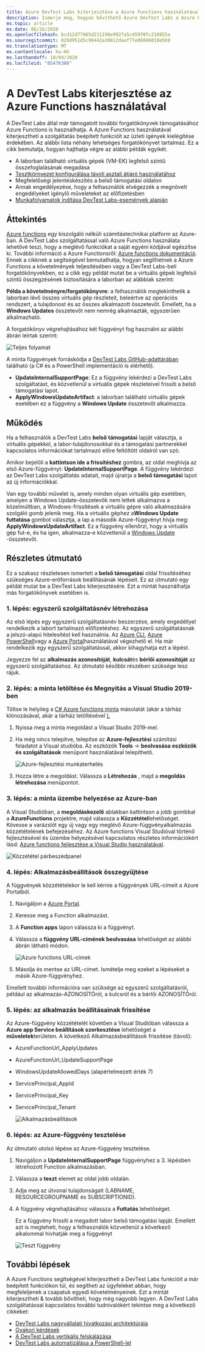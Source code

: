 ```yaml
---
title: Azure DevTest Labs kiterjesztése a Azure Functions használatával | Microsoft Docs
description: Ismerje meg, hogyan bővíthető Azure DevTest Labs a Azure Functions használatával.
ms.topic: article
ms.date: 06/26/2020
ms.openlocfilehash: bcd12d77065d231198e992fa5c459f0fc210855a
ms.sourcegitcommit: 829d951d5c90442a38012daaf77e86046018e5b9
ms.translationtype: MT
ms.contentlocale: hu-HU
ms.lasthandoff: 10/09/2020
ms.locfileid: "85476308"
---
```

# <a name="use-azure-functions-to-extend-devtest-labs"></a>A DevTest Labs kiterjesztése az Azure Functions használatával
A DevTest Labs által már támogatott további forgatókönyvek támogatásához Azure Functions is használhatja. A Azure Functions használatával kiterjesztheti a szolgáltatás beépített funkcióit az üzleti igények kielégítése érdekében. Az alábbi lista néhány lehetséges forgatókönyvet tartalmaz. Ez a cikk bemutatja, hogyan hajthatja végre az alábbi példák egyikét.

- A laborban található virtuális gépek (VM-EK) legfelső szintű összefoglalásának megadása
- [Tesztkörnyezet konfigurálása távoli asztali átjáró használatához](configure-lab-remote-desktop-gateway.md)
- Megfelelőségi jelentéskészítés a belső támogatási oldalon
- Annak engedélyezése, hogy a felhasználók elvégezzék a megnövelt engedélyeket igénylő műveleteket az előfizetésben
- [Munkafolyamatok indítása DevTest Labs-események alapján](https://github.com/RogerBestMsft/DTL-SecureArtifactData)

## <a name="overview"></a>Áttekintés
[Azure functions](../azure-functions/functions-overview.md) egy kiszolgáló nélküli számítástechnikai platform az Azure-ban. A DevTest Labs szolgáltatással való Azure Functions használata lehetővé teszi, hogy a meglévő funkciókat a saját egyéni kódjával egészítse ki. További információ a Azure Functionsről: [Azure functions dokumentáció](../azure-functions/functions-overview.md). Ennek a cikknek a segítségével bemutathatja, hogyan segíthetnek a Azure Functions a követelmények teljesítésében vagy a DevTest Labs-beli forgatókönyvekben, ez a cikk egy példát mutat be a virtuális gépek legfelső szintű összegzésének biztosítására a laborban az alábbiak szerint:

**Példa a követelményre/forgatókönyvre**: a felhasználók megtekinthetik a laborban lévő összes virtuális gép részleteit, beleértve az operációs rendszert, a tulajdonost és az összes alkalmazott összetevőt.  Emellett, ha a **Windows Updates** összetevőt nem nemrég alkalmazták, egyszerűen alkalmazható.

A forgatókönyv végrehajtásához két függvényt fog használni az alábbi ábrán leírtak szerint:  

![Teljes folyamat](./media/extend-devtest-labs-azure-functions/flow.png)

A minta függvények forráskódja a [DevTest Labs GitHub-adattárában](https://github.com/Azure/azure-devtestlab/tree/master/samples/DevTestLabs/AzureFunctions) található (a C# és a PowerShell implementáció is elérhető).

- **UpdateInternalSupportPage**: Ez a függvény lekérdezi a DevTest Labs szolgáltatást, és közvetlenül a virtuális gépek részleteivel frissíti a belső támogatási lapot.
- **ApplyWindowsUpdateArtifact**: a laborban található virtuális gépek esetében ez a függvény a **Windows Update** összetevőt alkalmazza.

## <a name="how-it-works"></a>Működés
Ha a felhasználók a DevTest Labs **belső támogatási** lapját választja, a virtuális gépekkel, a labor-tulajdonosokkal és a támogatási partnerekkel kapcsolatos információkat tartalmazó előre feltöltött oldalról van szó.  

Amikor bejelöli a **kattintson ide a frissítéshez** gombra, az oldal meghívja az első Azure-függvényt: **UpdateInternalSupportPage**. A függvény lekérdezi az DevTest Labs szolgáltatás adatait, majd újraírja a **belső támogatási** lapot az új információkkal.

Van egy további művelet is, amely minden olyan virtuális gép esetében, amelyen a Windows Update-összetevők nem lettek alkalmazva a közelmúltban, a Windows-frissítések a virtuális gépre való alkalmazására szolgáló gomb jelenik meg. Ha a virtuális géphez a**Windows Update futtatása** gombot választja, a lap a második Azure-függvényt hívja meg: **ApplyWindowsUpdateArtifact**. Ez a függvény ellenőrzi, hogy a virtuális gép fut-e, és ha igen, alkalmazza-e közvetlenül a [Windows Update](https://github.com/Azure/azure-devtestlab/tree/master/Artifacts/windows-install-windows-updates) -összetevőt.

## <a name="step-by-step-walkthrough"></a>Részletes útmutató
Ez a szakasz részletesen ismerteti a **belső támogatási** oldal frissítéséhez szükséges Azure-erőforrások beállításának lépéseit. Ez az útmutató egy példát mutat be a DevTest Labs kiterjesztésére. Ezt a mintát használhatja más forgatókönyvek esetében is.

### <a name="step-1-create-a-service-principal"></a>1. lépés: egyszerű szolgáltatásnév létrehozása 
Az első lépés egy egyszerű szolgáltatásnév beszerzése, amely engedéllyel rendelkezik a labort tartalmazó előfizetéshez. Az egyszerű szolgáltatásnak a jelszó-alapú hitelesítést kell használnia. Az [Azure CLI](/cli/azure/create-an-azure-service-principal-azure-cli?view=azure-cli-latest), [Azure PowerShell](/powershell/azure/create-azure-service-principal-azureps?view=azps-2.5.0)vagy a [Azure Portal](../active-directory/develop/howto-create-service-principal-portal.md)használatával végezhető el. Ha már rendelkezik egy egyszerű szolgáltatással, akkor kihagyhatja ezt a lépést.

Jegyezze fel az **alkalmazás azonosítóját**, **kulcsát**és **bérlői azonosítóját** az egyszerű szolgáltatáshoz. Az útmutató későbbi részében szüksége lesz rájuk. 

### <a name="step-2-download-the-sample-and-open-in-visual-studio-2019"></a>2. lépés: a minta letöltése és Megnyitás a Visual Studio 2019-ben
Töltse le helyileg a [C# Azure functions minta](https://github.com/Azure/azure-devtestlab/tree/master/samples/DevTestLabs/AzureFunctions/CSharp) másolatát (akár a tárház klónozásával, akár a tárház letöltésével [).](https://github.com/Azure/azure-devtestlab/archive/master.zip)  

1. Nyissa meg a minta megoldást a Visual Studio 2019-mel.  
1. Ha még nincs telepítve, telepítse az **Azure-fejlesztési** számítási feladatot a Visual studióba. Az eszközök **Tools**  ->  **beolvasása eszközök és szolgáltatások** menüpont használatával telepíthető.

    ![Azure-fejlesztési munkaterhelés](./media/extend-devtest-labs-azure-functions/azure-development-workload-vs.png)
1. Hozza létre a megoldást. Válassza a **Létrehozás** , majd a **megoldás létrehozása** menüpontot.

### <a name="step-3-deploy-the-sample-to-azure"></a>3. lépés: a minta üzembe helyezése az Azure-ban
A Visual Studióban, a **megoldáskezelő** ablakban kattintson a jobb gombbal a **AzureFunctions** projektre, majd válassza a **Közzététel**lehetőséget. Kövesse a varázslót egy új vagy egy meglévő Azure-függvényalkalmazás közzétételének befejezéséhez. Az Azure functions Visual Studióval történő fejlesztésével és üzembe helyezésével kapcsolatos részletes információkért lásd: [Azure functions fejlesztése a Visual Studio használatával](../azure-functions/functions-develop-vs.md).

![Közzététel párbeszédpanel](./media/extend-devtest-labs-azure-functions/publish-dialog.png)


### <a name="step-4--gather-application-settings"></a>4. lépés: Alkalmazásbeállítások összegyűjtése
A függvények közzétételekor le kell kérnie a függvények URL-címeit a Azure Portalból. 

1. Navigáljon a [Azure Portal](https://portal.azure.com). 
1. Keresse meg a Function alkalmazást.
1. A **Function apps** lapon válassza ki a függvényt. 
1. Válassza a **függvény URL-címének beolvasása** lehetőséget az alábbi ábrán látható módon. 

    ![Azure functions URL-címek](./media/extend-devtest-labs-azure-functions/function-url.png)
4. Másolja és mentse az URL-címet. Ismételje meg ezeket a lépéseket a másik Azure-függvényhez. 

Emellett további információra van szüksége az egyszerű szolgáltatásról, például az alkalmazás-AZONOSÍTÓról, a kulcsról és a bérlői AZONOSÍTÓról.


### <a name="step-5--update-application-settings"></a>5. lépés: az alkalmazás beállításainak frissítése
Az Azure-függvény közzétételét követően a Visual Studióban válassza a **Azure app Service beállítások szerkesztése** lehetőséget a **műveletek**területen. A következő Alkalmazásbeállítások frissítése (távoli):

- AzureFunctionUrl_ApplyUpdates
- AzureFunctionUrl_UpdateSupportPage
- WindowsUpdateAllowedDays (alapértelmezett érték 7)
- ServicePrincipal_AppId
- ServicePrincipal_Key
- ServicePrincipal_Tenant

    ![Alkalmazásbeállítások](./media/extend-devtest-labs-azure-functions/application-settings.png)

### <a name="step-6-test-the-azure-function"></a>6. lépés: az Azure-függvény tesztelése
Az útmutató utolsó lépése az Azure-függvény tesztelése.  

1. Navigáljon a **UpdateInternalSupportPage** függvényhez a 3. lépésben létrehozott Function alkalmazásban. 
1. Válassza a **teszt** elemet az oldal jobb oldalán. 
1. Adja meg az útvonal tulajdonságait (LABNAME, RESOURCEGROUPNAME és SUBSCRIPTIONID).
1. A függvény végrehajtásához válassza a **Futtatás** lehetőséget.  

    Ez a függvény frissíti a megadott labor belső támogatási lapját. Emellett azt is megteheti, hogy a felhasználók közvetlenül a következő alkalommal hívhatják meg a függvényt

    ![Teszt függvény](./media/extend-devtest-labs-azure-functions/test-function.png)

## <a name="next-steps"></a>További lépések
A Azure Functions segítségével kiterjesztheti a DevTest Labs funkcióit a már beépített funkciókon túl, és segítheti az ügyfeleket abban, hogy megfeleljenek a csapatuk egyedi követelményeinek. Ezt a mintát kiterjesztheti & tovább bővítheti, hogy még nagyobb legyen.  A DevTest Labs szolgáltatással kapcsolatos további tudnivalókért tekintse meg a következő cikkeket: 

- [DevTest Labs nagyvállalati hivatkozási architektúrája](devtest-lab-reference-architecture.md)
- [Gyakori kérdések](devtest-lab-faq.md)
- [A DevTest Labs vertikális felskálázása](devtest-lab-guidance-scale.md)
- [DevTest Labs automatizálása a PowerShell-lel](https://github.com/Azure/azure-devtestlab/tree/master/samples/DevTestLabs/Modules/Library/Tests)








